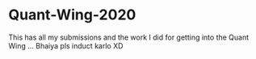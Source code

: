 # Quant-Wing-2020

This has all my submissions and the work I did for getting into the Quant Wing ...
Bhaiya pls induct karlo XD

